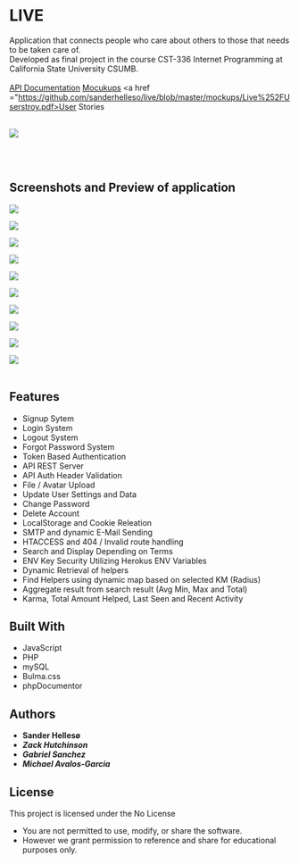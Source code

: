 # LIVE

Application that connects people who care about others to those that needs to be taken care of.<br>
Developed as final project in the course CST-336 Internet Programming at California State University CSUMB.
<br>
<br>
<a href ="https://demoliveapp.herokuapp.com/docs/api/">API Documentation</a>
<a href ="https://github.com/sanderhelleso/live/blob/master/mockups/README.md">Mocukups</a>
<a href ="https://github.com/sanderhelleso/live/blob/master/mockups/Live%252FUserstroy.pdf>User Stories</a>
<br>
<br>

<img src="https://github.com/sanderhelleso/live/blob/master/public/img/readme/preview.gif"></img>

<br>
<br>

## Screenshots and Preview of application
<img src="https://github.com/sanderhelleso/live/blob/master/public/img/readme/landing.jpg"></img>

<img src="https://github.com/sanderhelleso/live/blob/master/public/img/readme/dashboard.jpg"></img>

<img src="https://github.com/sanderhelleso/live/blob/master/public/img/readme/find.jpg"></img>

<img src="https://github.com/sanderhelleso/live/blob/master/public/img/readme/offer.jpg"></img>

<img src="https://github.com/sanderhelleso/live/blob/master/public/img/readme/settings.jpg"></img>

<img src="https://github.com/sanderhelleso/live/blob/master/public/img/readme/login.jpg"></img>

<img src="https://github.com/sanderhelleso/live/blob/master/public/img/readme/signup.jpg"></img>

<img src="https://github.com/sanderhelleso/live/blob/master/public/img/readme/forgot.jpg"></img>

<img src="https://github.com/sanderhelleso/live/blob/master/public/img/readme/updatePassword.jpg"></img>

<img src="https://github.com/sanderhelleso/live/blob/master/public/img/readme/delete.jpg"></img>
<br>
<br>


## Features
* Signup Sytem
* Login System
* Logout System
* Forgot Password System
* Token Based Authentication
* API REST Server
* API Auth Header Validation
* File / Avatar Upload
* Update User Settings and Data
* Change Password
* Delete Account
* LocalStorage and Cookie Releation
* SMTP and dynamic E-Mail Sending
* HTACCESS and 404 / Invalid route handling
* Search and Display Depending on Terms
* ENV Key Security Utilizing Herokus ENV Variables
* Dynamic Retrieval of helpers
* Find Helpers using dynamic map based on selected KM (Radius)
* Aggregate result from search result (Avg Min, Max and Total)
* Karma, Total Amount Helped, Last Seen and Recent Activity


## Built With

* JavaScript
* PHP
* mySQL
* Bulma.css
* phpDocumentor

## Authors

* **Sander Hellesø**
* ***Zack Hutchinson***
* ***Gabriel Sanchez***
* ***Michael Avalos-Garcia***

## License

This project is licensed under the No License
 * You are not permitted to use, modify, or share the software. 
 * However we grant permission to reference and share for educational purposes only.
